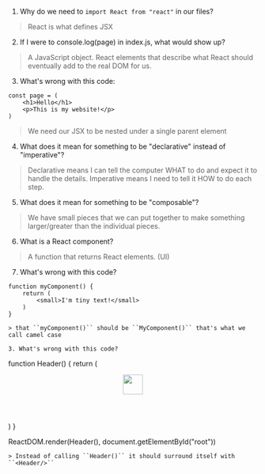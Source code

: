 1. Why do we need to `import React from "react"` in our files?
> React is what defines JSX

2. If I were to console.log(page) in index.js, what would show up?
> A JavaScript object. React elements that describe what React should eventually add to the real DOM for us.

3. What's wrong with this code:
```
const page = (
    <h1>Hello</h1>
    <p>This is my website!</p>
)
```
> We need our JSX to be nested under a single parent element

4. What does it mean for something to be "declarative" instead of "imperative"?
> Declarative means I can tell the computer WHAT to do and expect it to handle the details. 
> Imperative means I need to tell it HOW to do each step.

5. What does it mean for something to be "composable"?
> We have small pieces that we can put together to make something larger/greater than the individual pieces.

6. What is a React component?
> A function that returns React elements. (UI)

7. What's wrong with this code?
```
function myComponent() {
    return (
        <small>I'm tiny text!</small>
    )
}

> that ``myComponent()`` should be ``MyComponent()`` that's what we call camel case

3. What's wrong with this code?
```
function Header() {
    return (
        <header>
            <nav>
                <img src="./react-logo.png" width="40px" />
            </nav>
        </header>
    )
}

ReactDOM.render(Header(), document.getElementById("root"))
```
> Instead of calling ``Header()`` it should surround itself with ``<Header/>`` 
